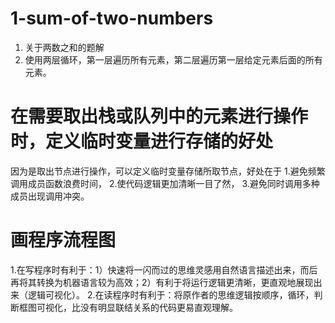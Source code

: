 # 1-sum-of-two-numbers
1. 关于两数之和的题解
2. 使用两层循环，第一层遍历所有元素，第二层遍历第一层给定元素后面的所有元素。

# 在需要取出栈或队列中的元素进行操作时，定义临时变量进行存储的好处
因为是取出节点进行操作，可以定义临时变量存储所取节点，好处在于 
1.避免频繁调用成员函数浪费时间， 
2.使代码逻辑更加清晰一目了然， 
3.避免同时调用多种成员出现调用冲突。

# 画程序流程图
1.在写程序时有利于：1）快速将一闪而过的思维灵感用自然语言描述出来，而后再将其转换为机器语言较为高效；2）有利于将运行逻辑更清晰，更直观地展现出来（逻辑可视化）。
2.在读程序时有利于：将原作者的思维逻辑按顺序，循环，判断框图可视化，比没有明显联结关系的代码更易直观理解。
